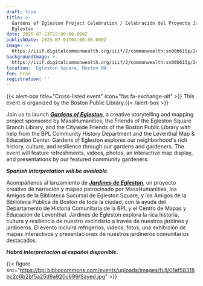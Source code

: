 ```yaml
---
draft: true
title: >-
  Gardens of Egleston Project Celebration / Celebración del Proyecto Jardines de
  Egleston
date: 2025-07-23T22:00:00.000Z
publishDate: 2025-07-01T04:00:00.000Z
image: >-
  https://iiif.digitalcommonwealth.org/iiif/2/commonwealth:sn00b615p/2496,1292,3497,1014/1600,/0/default.jpg
backgroundImage: >-
  https://iiif.digitalcommonwealth.org/iiif/2/commonwealth:sn00b615p/2496,1292,3497,1014/1600,/0/default.jpg
location: 'Egleston Square, Boston MA'
fee: Free
registration: ''
---
```


{{< alert-box title="Cross-listed event" icon="fas fa-exchange-alt" >}} This event is organized by the Boston Public Library.{{< /alert-box >}}

Join us to launch ***[Gardens of Egleston](https://gardensofegleston.org/)***, a creative storytelling and mapping project sponsored by MassHumanities, the Friends of the Egleston Square Branch Library, and the Citywide Friends of the Boston Public Library with help from the BPL Community History Department and the Leventhal Map & Education Center. Gardens of Egleston explores our neighborhood's rich history, culture, and resilience through our gardens and gardeners. The event will feature refreshments, videos, photos, an interactive map display, and presentations by our featured community gardeners.

***Spanish interpretation will be available.***

Acompáñenos al lanzamiento de ***[Jardines de Egleston](https://gardensofegleston.org/)***, un proyecto creativo de narración y mapeo patrocinado por MassHumanities, los Amigos de la Biblioteca Sucursal de Egleston Square, y los Amigos de la Biblioteca Pública de Boston de toda la ciudad, con la ayuda del Departamento de Historia Comunitaria de la BPL y el Centro de Mapas y Educación de Leventhal. Jardines de Egleston explora la rica historia, cultura y resiliencia de nuestro vecindario a través de nuestros jardines y jardineros. El evento incluirá refrigerios, videos, fotos, una exhibición de mapas interactivos y presentaciones de nuestros jardineros comunitarios destacados.

***Habrá interpretación al español disponible.***

{{< figure src="https://bpl.bibliocommons.com/events/uploads/images/full/01af58318bc2c6b2bf5a25d9a920c699/Sayed.jpg" >}}
